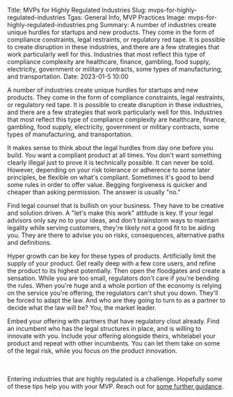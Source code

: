 Title: MVPs for Highly Regulated Industries
Slug: mvps-for-highly-regulated-industries
Tgas: General Info, MVP Practices
Image: mvps-for-highly-regulated-industries.png
Summary: A number of industries create unique hurdles for startups and new products. They come in the form of compliance constraints, legal restraints, or regulatory red tape. It is possible to create disruption in these industries, and there are a few strategies that work particularly well for this. Industries that most reflect this type of compliance complexity are healthcare, finance, gambling, food supply, electricity, government or military contracts, some types of manufacturing, and transportation.
Date: 2023-01-5 10:00

A number of industries create unique hurdles for startups and new products. They come in the form of compliance constraints, legal restraints, or regulatory red tape. It is possible to create disruption in these industries, and there are a few strategies that work particularly well for this. Industries that most reflect this type of compliance complexity are healthcare, finance, gambling, food supply, electricity, government or military contracts, some types of manufacturing, and transportation.

It makes sense to think about the legal hurdles from day one before you build. You want a compliant product at all times. You don't want something clearly illegal just to prove it is technically possible. It can never be sold. However, depending on your risk tolerance or adherence to some later principles, be flexible on what's compliant. Sometimes it's good to bend some rules in order to offer value. Begging forgiveness is quicker and cheaper than asking permission. The answer is usually "no."

Find legal counsel that is bullish on your business. They have to be creative and solution driven. A "let's make this work" attitude is key. If your legal advisors only say no to your ideas, and don't brainstorm ways to maintain legality while serving customers, they're likely not a good fit to be aiding you. They are there to advise you on risks, consequences, alternative paths and definitions.

Hyper growth can be key for these types of products. Artificially limit the supply of your product. Get really deep with a few core users, and refine the product to its highest potentially. Then open the floodgates and create a sensation. While you are too small, regulators don't care if you're bending the rules. When you're huge and a whole portion of the economy is relying on the service you're offering, the regulators can't shut you down. They'll be forced to adapt the law. And who are they going to turn to as a partner to decide what the law will be? You, the market leader.

Embed your offering with partners that have regulatory clout already. Find an incumbent who has the legal structures in place, and is willing to innovate with you. Include your offering alongside theirs, whitelabel your product and repeat with other incumbents. You can let them take on some of the legal risk, while you focus on the product innovation.


<br><br>
Entering industries that are highly regulated is a challenge. Hopefully some of these tips help you with your MVP. Reach out for [some further guidance](/onboarding?ref=mvpengineer.com).